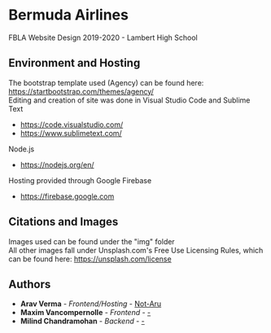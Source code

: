 # Bermuda Airlines
FBLA Website Design 2019-2020 - Lambert High School 

## Environment and Hosting 

The bootstrap template used (Agency) can be found here: https://startbootstrap.com/themes/agency/ <br>
Editing and creation of site was done in Visual Studio Code and Sublime Text <br>
  - https://code.visualstudio.com/
  - https://www.sublimetext.com/

Node.js 
  - https://nodejs.org/en/
  
Hosting provided through Google Firebase 
  - https://firebase.google.com

## Citations and Images 

Images used can be found under the "img" folder <br>
All other images fall under Unsplash.com's Free Use Licensing Rules, which can be found here: https://unsplash.com/license

## Authors

* **Arav Verma** - *Frontend/Hosting* - [Not-Aru](https://github.com/Not-Aru)
* **Maxim Vancompernolle** - *Frontend* - [-](https://github.com/)
* **Milind Chandramohan** - *Backend* - [-](https://github.com/)
